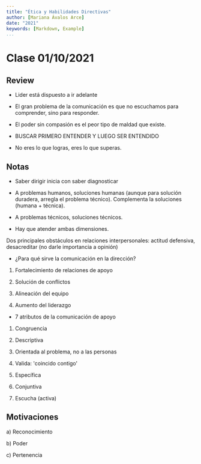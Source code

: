 ```yaml
---
title: "Ética y Habilidades Directivas"
author: [Mariana Ávalos Arce]
date: "2021"
keywords: [Markdown, Example]
...
```


# Clase 01/10/2021

## Review

- Lider está dispuesto a ir adelante

- El gran problema de la comunicación es que no escuchamos para comprender, sino para responder.

- El poder sin compasión es el peor tipo de maldad que existe.

- BUSCAR PRIMERO ENTENDER Y LUEGO SER ENTENDIDO

- No eres lo que logras, eres lo que superas.

## Notas

- Saber dirigir inicia con saber diagnosticar

- A problemas humanos, soluciones humanas (aunque para solución duradera, arregla el problema técnico). Complementa la soluciones (humana + técnica).

- A problemas técnicos, soluciones técnicos.

- Hay que atender ambas dimensiones.

Dos principales obstáculos en relaciones interpersonales: actitud defensiva, desacreditar (no darle importancia a opinión)

- ¿Para qué sirve la comunicación en la dirección?

1. Fortalecimiento de relaciones de apoyo

2. Solución de conflictos

3. Alineación del equipo

4. Aumento del liderazgo

- 7 atributos de la comunicación de apoyo

1. Congruencia

2. Descriptiva

3. Orientada al problema, no a las personas

4. Valida: 'coincido contigo'

5. Específica

6. Conjuntiva

7. Escucha (activa)

## Motivaciones

a) Reconocimiento

b) Poder

c) Pertenencia